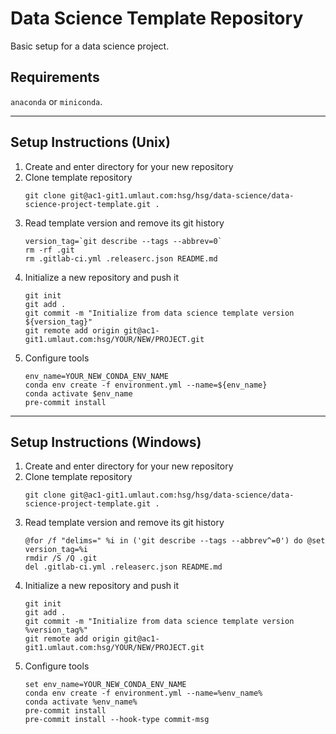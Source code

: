 # Data Science Template Repository

Basic setup for a data science project.

## Requirements

`anaconda` or `miniconda`.

---

## Setup Instructions (Unix)

<ol>
<li>Create and enter directory for your new repository</li>
<li>Clone template repository</li>

```
git clone git@ac1-git1.umlaut.com:hsg/hsg/data-science/data-science-project-template.git .
```

<li>Read template version and remove its git history</li>

```
version_tag=`git describe --tags --abbrev=0`
rm -rf .git
rm .gitlab-ci.yml .releaserc.json README.md
```

<li>Initialize a new repository and push it</li>

```
git init
git add .
git commit -m "Initialize from data science template version ${version_tag}"
git remote add origin git@ac1-git1.umlaut.com:hsg/YOUR/NEW/PROJECT.git
```

<li>Configure tools</li>

```
env_name=YOUR_NEW_CONDA_ENV_NAME
conda env create -f environment.yml --name=${env_name}
conda activate $env_name
pre-commit install
```

</ol>

---

## Setup Instructions (Windows)

<ol>
<li>Create and enter directory for your new repository</li>
<li>Clone template repository</li>

```
git clone git@ac1-git1.umlaut.com:hsg/hsg/data-science/data-science-project-template.git .
```

<li>Read template version and remove its git history</li>

```
@for /f "delims=" %i in ('git describe --tags --abbrev^=0') do @set version_tag=%i
rmdir /S /Q .git
del .gitlab-ci.yml .releaserc.json README.md
```

<li>Initialize a new repository and push it</li>

```
git init
git add .
git commit -m "Initialize from data science template version %version_tag%"
git remote add origin git@ac1-git1.umlaut.com:hsg/YOUR/NEW/PROJECT.git
```

<li>Configure tools</li>

```
set env_name=YOUR_NEW_CONDA_ENV_NAME
conda env create -f environment.yml --name=%env_name%
conda activate %env_name%
pre-commit install
pre-commit install --hook-type commit-msg
```

</ol>
